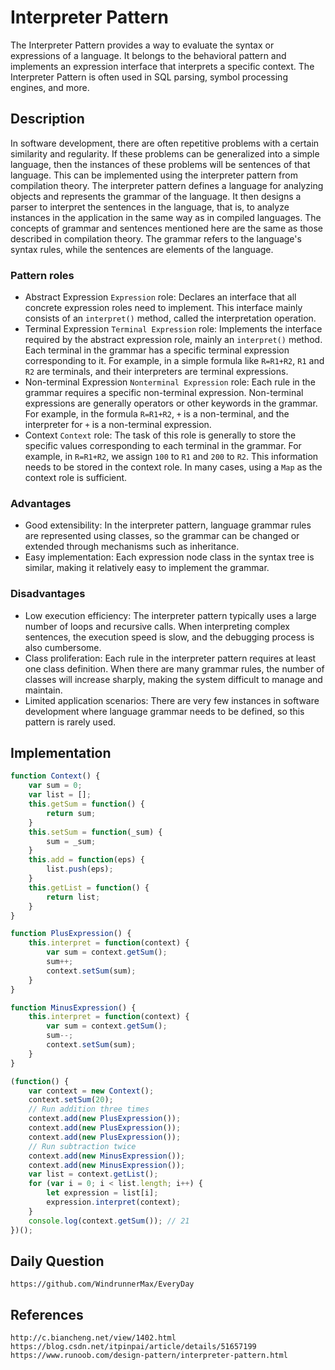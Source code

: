 # Interpreter Pattern
The Interpreter Pattern provides a way to evaluate the syntax or expressions of a language. It belongs to the behavioral pattern and implements an expression interface that interprets a specific context. The Interpreter Pattern is often used in SQL parsing, symbol processing engines, and more.

## Description
In software development, there are often repetitive problems with a certain similarity and regularity. If these problems can be generalized into a simple language, then the instances of these problems will be sentences of that language. This can be implemented using the interpreter pattern from compilation theory. The interpreter pattern defines a language for analyzing objects and represents the grammar of the language. It then designs a parser to interpret the sentences in the language, that is, to analyze instances in the application in the same way as in compiled languages. The concepts of grammar and sentences mentioned here are the same as those described in compilation theory. The grammar refers to the language's syntax rules, while the sentences are elements of the language.

### Pattern roles
* Abstract Expression `Expression` role: Declares an interface that all concrete expression roles need to implement. This interface mainly consists of an `interpret()` method, called the interpretation operation.
* Terminal Expression `Terminal Expression` role: Implements the interface required by the abstract expression role, mainly an `interpret()` method. Each terminal in the grammar has a specific terminal expression corresponding to it. For example, in a simple formula like `R=R1+R2`, `R1` and `R2` are terminals, and their interpreters are terminal expressions.
* Non-terminal Expression `Nonterminal Expression` role: Each rule in the grammar requires a specific non-terminal expression. Non-terminal expressions are generally operators or other keywords in the grammar. For example, in the formula `R=R1+R2`, `+` is a non-terminal, and the interpreter for `+` is a non-terminal expression.
* Context `Context` role: The task of this role is generally to store the specific values corresponding to each terminal in the grammar. For example, in `R=R1+R2`, we assign `100` to `R1` and `200` to `R2`. This information needs to be stored in the context role. In many cases, using a `Map` as the context role is sufficient.

### Advantages
* Good extensibility: In the interpreter pattern, language grammar rules are represented using classes, so the grammar can be changed or extended through mechanisms such as inheritance.
* Easy implementation: Each expression node class in the syntax tree is similar, making it relatively easy to implement the grammar.

### Disadvantages
* Low execution efficiency: The interpreter pattern typically uses a large number of loops and recursive calls. When interpreting complex sentences, the execution speed is slow, and the debugging process is also cumbersome.
* Class proliferation: Each rule in the interpreter pattern requires at least one class definition. When there are many grammar rules, the number of classes will increase sharply, making the system difficult to manage and maintain.
* Limited application scenarios: There are very few instances in software development where language grammar needs to be defined, so this pattern is rarely used.

## Implementation

```javascript
function Context() {
    var sum = 0;
    var list = [];
    this.getSum = function() {
        return sum;
    }
    this.setSum = function(_sum) {
        sum = _sum;
    }
    this.add = function(eps) {
        list.push(eps);
    }
    this.getList = function() {
        return list;
    }
}

function PlusExpression() {
    this.interpret = function(context) {
        var sum = context.getSum();
        sum++;
        context.setSum(sum);
    }
}

function MinusExpression() {
    this.interpret = function(context) {
        var sum = context.getSum();
        sum--;
        context.setSum(sum);
    }
}

(function() {
    var context = new Context();
    context.setSum(20);
    // Run addition three times
    context.add(new PlusExpression());
    context.add(new PlusExpression());
    context.add(new PlusExpression());
    // Run subtraction twice
    context.add(new MinusExpression());
    context.add(new MinusExpression());
    var list = context.getList();
    for (var i = 0; i < list.length; i++) {
        let expression = list[i];
        expression.interpret(context);
    }
    console.log(context.getSum()); // 21
})();
```

## Daily Question

```
https://github.com/WindrunnerMax/EveryDay
```

## References
```
http://c.biancheng.net/view/1402.html
https://blog.csdn.net/itpinpai/article/details/51657199
https://www.runoob.com/design-pattern/interpreter-pattern.html
```